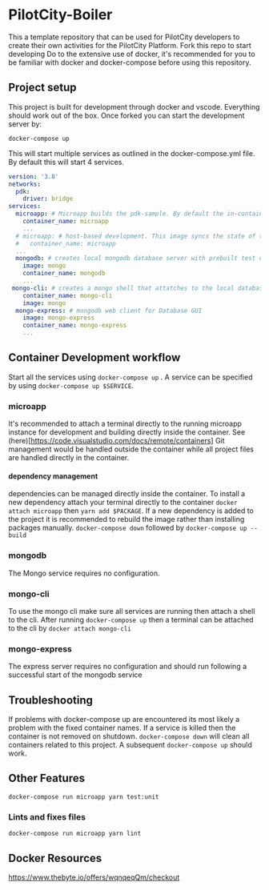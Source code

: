 # PilotCity-Boiler
This a template repository that can be used for PilotCity developers to create their own activities for the PilotCity Platform.
Fork this repo to start developing
Do to the extensive use of docker, it's recommended for you to be familiar with docker and docker-compose before using this repository.

## Project setup
This project is built for development through docker and vscode. Everything should work out of the box.
Once forked you can start the development server by:
```
docker-compose up
```
This will start multiple services as outlined in the docker-compose.yml file. 
By default this will start 4 services.
```yml
version: '3.8'
networks:
  pdk:
    driver: bridge
services:
  microapp: # Microapp builds the pdk-sample. By default the in-container development image is used. See more here https://code.visualstudio.com/docs/remote/containers
    container_name: microapp
    ...
  # microapp: # host-based development. This image syncs the state of the container with the host. Simpler to use, although its much more intensive
  #   container_name: microapp
  ...
  mongodb: # creates local mongodb database server with prebuilt test data
    image: mongo
    container_name: mongodb
    ...
 mongo-cli: # creates a mongo shell that attatches to the local database defined above
    container_name: mongo-cli
    image: mongo
  mongo-express: # mongodb web client for Database GUI
    image: mongo-express
    container_name: mongo-express
    ...

```
## Container Development workflow
Start all the services using `docker-compose up` . A service can be specified by using `docker-compose up $SERVICE`.

### microapp 
It's recommended to attach a terminal directly to the running microapp instance for development and building directly inside the container.
See (here)[https://code.visualstudio.com/docs/remote/containers]
Git management would be handled outside the container while all project files are handled directly in the container.

#### dependency management
dependencies can be managed directly inside the container. To install a new dependency attach your terminal directly to the container
`docker attach microapp` then `yarn add $PACKAGE`. 
If a new dependency is added to the project it is recommended to rebuild the image rather than installing packages manually. 
`docker-compose down` followed by `docker-compose up --build`

### mongodb
The Mongo service requires no configuration. 

### mongo-cli
To use the mongo cli make sure all services are running then attach a shell to the cli.
After running `docker-compose up`  then a terminal can be attached to the cli by `docker attach mongo-cli` 

### mongo-express
The express server requires no configuration and should run following a successful start of the mongodb service

## Troubleshooting
If problems with docker-compose up are encountered its most likely a problem with the fixed container names. If a service is killed then the container is not removed on shutdown.
`docker-compose down` will clean all containers related to this project.
A subsequent `docker-compose up` should work. 
## Other Features

```
docker-compose run microapp yarn test:unit
```

### Lints and fixes files
```
docker-compose run microapp yarn lint
```
## Docker Resources
https://www.thebyte.io/offers/wqnqeqQm/checkout
